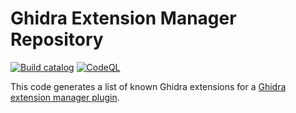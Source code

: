 # Ghidra Extension Manager Repository

[![Build catalog](https://github.com/antoniovazquezblanco/GhidraExtensionManagerRepository/actions/workflows/main.yml/badge.svg)](https://github.com/antoniovazquezblanco/GhidraExtensionManagerRepository/actions/workflows/main.yml)
[![CodeQL](https://github.com/antoniovazquezblanco/GhidraExtensionManagerRepository/actions/workflows/codeql.yml/badge.svg)](https://github.com/antoniovazquezblanco/GhidraExtensionManagerRepository/actions/workflows/codeql.yml)

This code generates a list of known Ghidra extensions for a [Ghidra extension manager plugin](https://github.com/antoniovazquezblanco/GhidraExtensionManager).
